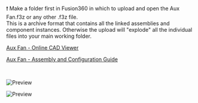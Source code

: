 ❗ Make a folder first in Fusion360 in which to upload and open the Aux Fan.f3z or any other .f3z file.  
This is a archive format that contains all the linked assemblies and component instances. Otherwise the upload will "explode" all the individual files into your main working folder.  

[Aux Fan - Online CAD Viewer](https://undoz.autodesk360.com/shares/public/SHd38bfQT1fb47330c99f176b1a153fa11a9?mode=embed)

[Aux Fan - Assembly and Configuration Guide](https://github.com/lhndo/LH-Stinger/wiki/Aux-Fan)

<br>

![Preview](/Images/auxa.png)    

![Preview](/Images/auxb.png)

    
